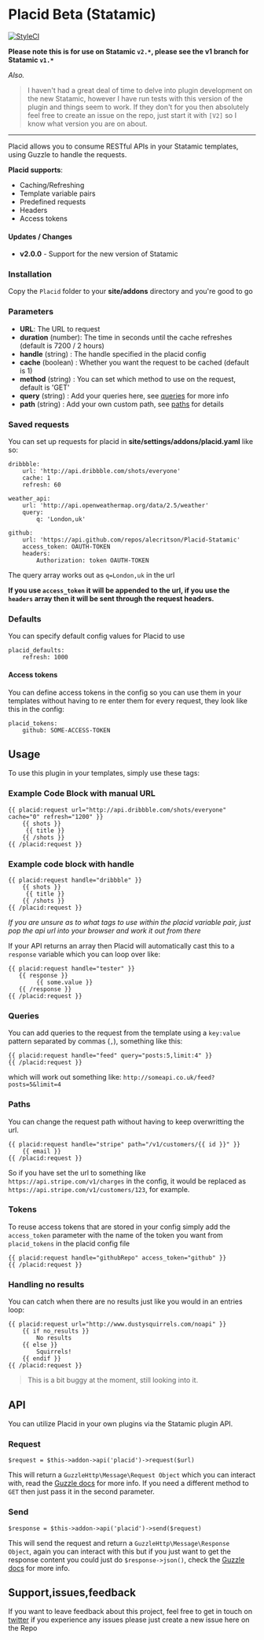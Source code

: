 # Placid Beta (Statamic)

[![StyleCI](https://styleci.io/repos/25640354/shield?branch=v2)](https://styleci.io/repos/25640354)

**Please note this is for use on Statamic `v2.*`, please see the v1 branch for Statamic `v1.*`**


_Also._

> I haven't had a great deal of time to delve into plugin development on the new Statamic, however I have run tests
with this version of the plugin and things seem to work. If they don't for you then absolutely feel free to create 
an issue on the repo, just start it with `[V2]` so I know what version you are on about.


---

Placid allows you to consume RESTful APIs in your Statamic templates, using Guzzle to handle the requests. 

**Placid supports**:
- Caching/Refreshing
- Template variable pairs
- Predefined requests
- Headers
- Access tokens
 
#### Updates / Changes
- **v2.0.0** - Support for the new version of Statamic


### Installation
Copy the `Placid` folder to your **site/addons** directory and you're good to go


### Parameters
- **URL**: The URL to request
- **duration** (number): The time in seconds until the cache refreshes (default is 7200 / 2 hours)
- **handle** (string) : The handle specified in the placid config
- **cache** (boolean) : Whether you want the request to be cached (default is 1)
- **method** (string) : You can set which method to use on the request, default is 'GET' 
- **query** (string)  : Add your queries here, see [queries](#queries) for more info
- **path** (string) : Add your own custom path, see [paths](#paths) for details

### Saved requests
You can set up requests for placid in **site/settings/addons/placid.yaml** like so:

	dribbble:
		url: 'http://api.dribbble.com/shots/everyone'
		cache: 1
		refresh: 60

	weather_api:
		url: 'http://api.openweathermap.org/data/2.5/weather'
		query:
			q: 'London,uk'

	github:
		url: 'https://api.github.com/repos/alecritson/Placid-Statamic'
		access_token: OAUTH-TOKEN
		headers:
			Authorization: token OAUTH-TOKEN

The query array works out as `q=London,uk` in the url

**If you use `access_token` it will be appended to the url, if you use the `headers` array then it will be sent through the request headers.**

### Defaults
You can specify default config values for Placid to use

	placid_defaults:
		refresh: 1000
		
#### Access tokens
You can define access tokens in the config so you can use them in your templates without having to re enter them for every request, they look like this in the config:

	placid_tokens:
		github: SOME-ACCESS-TOKEN

## Usage

To use this plugin in your templates, simply use these tags:

### Example Code Block with manual URL
 
	{{ placid:request url="http://api.dribbble.com/shots/everyone" cache="0" refresh="1200" }}
		{{ shots }}
		 {{ title }}
		{{ /shots }}
	{{ /placid:request }}

### Example code block with handle
	{{ placid:request handle="dribbble" }}
		{{ shots }}
		 {{ title }}
		{{ /shots }}
	{{ /placid:request }}

*If you are unsure as to what tags to use within the placid variable pair, just pop the api url into your browser and work it out from there*

If your API returns an array then Placid will automatically cast this to a `response` variable which you can loop over like:

	{{ placid:request handle="tester" }}
	   {{ response }}
			{{ some.value }}
	   {{ /response }}
	{{ /placid:request }}

### Queries
You can add queries to the request from the template using a `key:value` pattern separated by commas (`,`),  something like this:

	{{ placid:request handle="feed" query="posts:5,limit:4" }}
	{{ /placid:request }}

which will work out something like: `http://someapi.co.uk/feed?posts=5&limit=4`

### Paths
You can change the request path without having to keep overwritting the url.

	{{ placid:request handle="stripe" path="/v1/customers/{{ id }}" }}
		{{ email }}
	{{ /placid:request }}

So if you have set the url to something like `https://api.stripe.com/v1/charges` in the config, it would be replaced as `https://api.stripe.com/v1/customers/123`, for example.

### Tokens
To reuse access tokens that are stored in your config simply add the `access_token` parameter with the name of the token you want from `placid_tokens` in the placid config file

	{{ placid:request handle="githubRepo" access_token="github" }}
	{{ /placid:request }}	

### Handling no results
You can catch when there are no results just like you would in an entries loop:

	{{ placid:request url="http://www.dustysquirrels.com/noapi" }}
		{{ if no_results }}
			No results
		{{ else }}
			Squirrels!
		{{ endif }}
	{{ /placid:request }}

> This is a bit buggy at the moment, still looking into it.

## API
You can utilize Placid in your own plugins via the Statamic plugin API.

### Request 

	$request = $this->addon->api('placid')->request($url)
	
This will return a `GuzzleHttp\Message\Request Object` which you can interact with, read the [Guzzle docs](http://guzzle.readthedocs.org/en/latest/http-messages.html#requests) for more info. If you need a different method to `GET` then just pass it in the second parameter.

### Send  

	$response = $this->addon->api('placid')->send($request)
	
This will send the request and return a `GuzzleHttp\Message\Response Object`, again you can interact with this but if you just want to get the response content you could just do `$response->json()`, check the [Guzzle docs](http://guzzle.readthedocs.org/en/latest/http-messages.html#responses) for more info.

## Support,issues,feedback
If you want to leave feedback about this project, feel free to get in touch on [twitter](http://www.twitter.com/alecritson) if you experience any issues please just create a new issue here on the Repo
